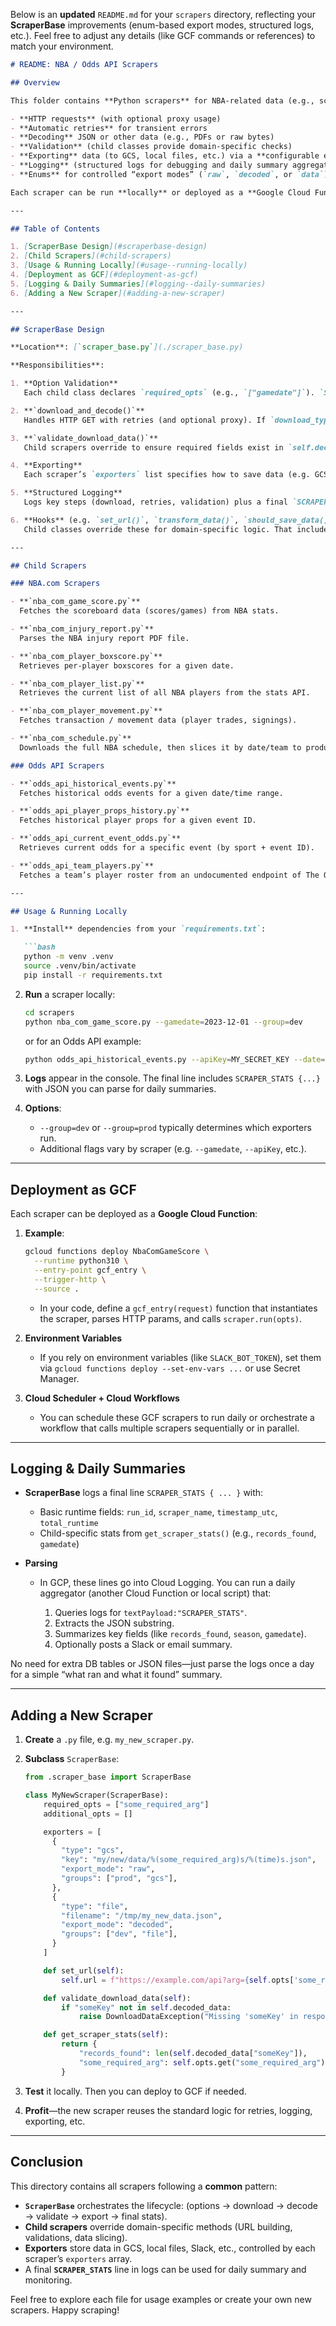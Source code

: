 Below is an **updated** `README.md` for your `scrapers` directory, reflecting your **ScraperBase** improvements (enum-based export modes, structured logs, etc.). Feel free to adjust any details (like GCF commands or references) to match your environment.

````markdown
# README: NBA / Odds API Scrapers

## Overview

This folder contains **Python scrapers** for NBA-related data (e.g., schedules, player movement, boxscores) and Odds API data (historical and current odds). All scrapers inherit from a central **`ScraperBase`** class that handles:

- **HTTP requests** (with optional proxy usage)
- **Automatic retries** for transient errors
- **Decoding** JSON or other data (e.g., PDFs or raw bytes)
- **Validation** (child classes provide domain-specific checks)
- **Exporting** data (to GCS, local files, etc.) via a **configurable exporter registry**
- **Logging** (structured logs for debugging and daily summary aggregation)
- **Enums** for controlled “export modes” (`raw`, `decoded`, or `data`)

Each scraper can be run **locally** or deployed as a **Google Cloud Function**. You can also chain them in **Cloud Workflows** for orchestrated runs.

---

## Table of Contents

1. [ScraperBase Design](#scraperbase-design)
2. [Child Scrapers](#child-scrapers)
3. [Usage & Running Locally](#usage--running-locally)
4. [Deployment as GCF](#deployment-as-gcf)
5. [Logging & Daily Summaries](#logging--daily-summaries)
6. [Adding a New Scraper](#adding-a-new-scraper)

---

## ScraperBase Design

**Location**: [`scraper_base.py`](./scraper_base.py)

**Responsibilities**:

1. **Option Validation**  
   Each child class declares `required_opts` (e.g., `["gamedate"]`). `ScraperBase` checks them before running.

2. **`download_and_decode()`**  
   Handles HTTP GET with retries (and optional proxy). If `download_type` is JSON, it automatically decodes into `self.decoded_data`. Otherwise, you can parse it manually (e.g., PDFs).

3. **`validate_download_data()`**  
   Child scrapers override to ensure required fields exist in `self.decoded_data` (or the raw bytes).

4. **Exporting**  
   Each scraper’s `exporters` list specifies how to save data (e.g. GCS, file, Slack). Config fields like `"export_mode": "raw"` or `"decoded"` control whether the exporter receives bytes (`raw_response.content`), the JSON object (`decoded_data`), or a custom slice from `self.data`.

5. **Structured Logging**  
   Logs key steps (download, retries, validation) plus a final `SCRAPER_STATS` line you can parse for daily summaries. You can also override `post_export()` to add additional behaviors after exporting.

6. **Hooks** (e.g. `set_url()`, `transform_data()`, `should_save_data()`)  
   Child classes override these for domain-specific logic. That includes building URLs, deciding if data is valid, or slicing the final data for partial exports.

---

## Child Scrapers

### NBA.com Scrapers

- **`nba_com_game_score.py`**  
  Fetches the scoreboard data (scores/games) from NBA stats.

- **`nba_com_injury_report.py`**  
  Parses the NBA injury report PDF file.

- **`nba_com_player_boxscore.py`**  
  Retrieves per-player boxscores for a given date.

- **`nba_com_player_list.py`**  
  Retrieves the current list of all NBA players from the stats API.

- **`nba_com_player_movement.py`**  
  Fetches transaction / movement data (player trades, signings).

- **`nba_com_schedule.py`**  
  Downloads the full NBA schedule, then slices it by date/team to produce multiple exports.

### Odds API Scrapers

- **`odds_api_historical_events.py`**  
  Fetches historical odds events for a given date/time range.

- **`odds_api_player_props_history.py`**  
  Fetches historical player props for a given event ID.

- **`odds_api_current_event_odds.py`**  
  Retrieves current odds for a specific event (by sport + event ID).

- **`odds_api_team_players.py`**  
  Fetches a team’s player roster from an undocumented endpoint of The Odds API.

---

## Usage & Running Locally

1. **Install** dependencies from your `requirements.txt`:

   ```bash
   python -m venv .venv
   source .venv/bin/activate
   pip install -r requirements.txt
````

2. **Run** a scraper locally:

   ```bash
   cd scrapers
   python nba_com_game_score.py --gamedate=2023-12-01 --group=dev
   ```

   or for an Odds API example:

   ```bash
   python odds_api_historical_events.py --apiKey=MY_SECRET_KEY --date=2023-12-01T22:45:00Z
   ```

3. **Logs** appear in the console. The final line includes `SCRAPER_STATS {...}` with JSON you can parse for daily summaries.

4. **Options**:

   * `--group=dev` or `--group=prod` typically determines which exporters run.
   * Additional flags vary by scraper (e.g. `--gamedate`, `--apiKey`, etc.).

---

## Deployment as GCF

Each scraper can be deployed as a **Google Cloud Function**:

1. **Example**:

   ```bash
   gcloud functions deploy NbaComGameScore \
     --runtime python310 \
     --entry-point gcf_entry \
     --trigger-http \
     --source .
   ```

   * In your code, define a `gcf_entry(request)` function that instantiates the scraper, parses HTTP params, and calls `scraper.run(opts)`.

2. **Environment Variables**

   * If you rely on environment variables (like `SLACK_BOT_TOKEN`), set them via `gcloud functions deploy --set-env-vars ...` or use Secret Manager.

3. **Cloud Scheduler + Cloud Workflows**

   * You can schedule these GCF scrapers to run daily or orchestrate a workflow that calls multiple scrapers sequentially or in parallel.

---

## Logging & Daily Summaries

* **ScraperBase** logs a final line `SCRAPER_STATS { ... }` with:

  * Basic runtime fields: `run_id`, `scraper_name`, `timestamp_utc`, `total_runtime`
  * Child-specific stats from `get_scraper_stats()` (e.g., `records_found`, `gamedate`)

* **Parsing**

  * In GCP, these lines go into Cloud Logging. You can run a daily aggregator (another Cloud Function or local script) that:

    1. Queries logs for `textPayload:"SCRAPER_STATS"`.
    2. Extracts the JSON substring.
    3. Summarizes key fields (like `records_found`, `season`, `gamedate`).
    4. Optionally posts a Slack or email summary.

No need for extra DB tables or JSON files—just parse the logs once a day for a simple “what ran and what it found” summary.

---

## Adding a New Scraper

1. **Create** a `.py` file, e.g. `my_new_scraper.py`.

2. **Subclass** `ScraperBase`:

   ```python
   from .scraper_base import ScraperBase

   class MyNewScraper(ScraperBase):
       required_opts = ["some_required_arg"]
       additional_opts = []

       exporters = [
         {
           "type": "gcs",
           "key": "my/new/data/%(some_required_arg)s/%(time)s.json",
           "export_mode": "raw",
           "groups": ["prod", "gcs"],
         },
         {
           "type": "file",
           "filename": "/tmp/my_new_data.json",
           "export_mode": "decoded",
           "groups": ["dev", "file"],
         }
       ]

       def set_url(self):
           self.url = f"https://example.com/api?arg={self.opts['some_required_arg']}"

       def validate_download_data(self):
           if "someKey" not in self.decoded_data:
               raise DownloadDataException("Missing 'someKey' in response.")

       def get_scraper_stats(self):
           return {
               "records_found": len(self.decoded_data["someKey"]),
               "some_required_arg": self.opts.get("some_required_arg")
           }
   ```

3. **Test** it locally. Then you can deploy to GCF if needed.

4. **Profit**—the new scraper reuses the standard logic for retries, logging, exporting, etc.

---

## Conclusion

This directory contains all scrapers following a **common** pattern:

* **`ScraperBase`** orchestrates the lifecycle: (options → download → decode → validate → export → final stats).
* **Child scrapers** override domain-specific methods (URL building, validations, data slicing).
* **Exporters** store data in GCS, local files, Slack, etc., controlled by each scraper’s `exporters` array.
* A final **`SCRAPER_STATS`** line in logs can be used for daily summary and monitoring.

Feel free to explore each file for usage examples or create your own new scrapers. Happy scraping!
